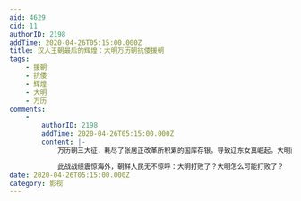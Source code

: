 ```yaml
---
aid: 4629
cid: 11
authorID: 2198
addTime: 2020-04-26T05:15:00.000Z
title: 汉人王朝最后的辉煌：大明万历朝抗倭援朝
tags:
    - 援朝
    - 抗倭
    - 辉煌
    - 大明
    - 万历
comments:
    -
        authorID: 2198
        addTime: 2020-04-26T05:15:00.000Z
        content: |-
            万历朝三大征，耗尽了张居正改革所积累的国库存银。导致辽东女真崛起。大明萨尔浒之战，又败与奴尔哈赤。

            此战战绩震惊海外，朝鲜人民无不惊呼：大明打败了？大明怎么可能打败了？
date: 2020-04-26T05:15:00.000Z
category: 影视
---
```



